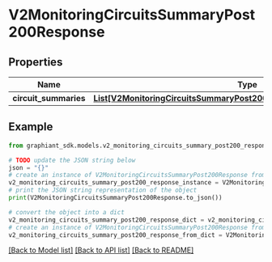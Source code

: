 # V2MonitoringCircuitsSummaryPost200Response


## Properties

Name | Type | Description | Notes
------------ | ------------- | ------------- | -------------
**circuit_summaries** | [**List[V2MonitoringCircuitsSummaryPost200ResponseCircuitSummariesInner]**](V2MonitoringCircuitsSummaryPost200ResponseCircuitSummariesInner.md) |  | [optional] 

## Example

```python
from graphiant_sdk.models.v2_monitoring_circuits_summary_post200_response import V2MonitoringCircuitsSummaryPost200Response

# TODO update the JSON string below
json = "{}"
# create an instance of V2MonitoringCircuitsSummaryPost200Response from a JSON string
v2_monitoring_circuits_summary_post200_response_instance = V2MonitoringCircuitsSummaryPost200Response.from_json(json)
# print the JSON string representation of the object
print(V2MonitoringCircuitsSummaryPost200Response.to_json())

# convert the object into a dict
v2_monitoring_circuits_summary_post200_response_dict = v2_monitoring_circuits_summary_post200_response_instance.to_dict()
# create an instance of V2MonitoringCircuitsSummaryPost200Response from a dict
v2_monitoring_circuits_summary_post200_response_from_dict = V2MonitoringCircuitsSummaryPost200Response.from_dict(v2_monitoring_circuits_summary_post200_response_dict)
```
[[Back to Model list]](../README.md#documentation-for-models) [[Back to API list]](../README.md#documentation-for-api-endpoints) [[Back to README]](../README.md)


